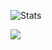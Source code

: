 <!--## Hi there 👋


**TronNatthakorn/TronNatthakorn** is a ✨ _special_ ✨ repository because its `README.md` (this file) appears on your GitHub profile.

Here are some ideas to get you started:

- 🔭 I’m currently working on ...
- 🌱 I’m currently learning ...
- 👯 I’m looking to collaborate on ...
- 🤔 I’m looking for help with ...
- 💬 Ask me about ...
- 📫 How to reach me: ...
- 😄 Pronouns: ...
- ⚡ Fun fact: ...
[![Top Langs](https://github-readme-stats-six-mocha.vercel.app/api/top-langs/?username=TronNatthakorn&layout=compact&title_color=00adb5)](https://github.com/TronNatthakorn/github-readme-stats)


-->

![Stats](https://github-readme-stats-six-mocha.vercel.app/api?username=TronNatthakorn&show_icons=true&include_all_commits=true&hide_border=true")

<a href="https://github.com/TronNatthakorn/react-native-wheel-pick">
  <img align="center" src="https://github-readme-stats.vercel.app/api/pin/?username=TronNatthakorn&repo=react-native-wheel-pick" />
</a>

